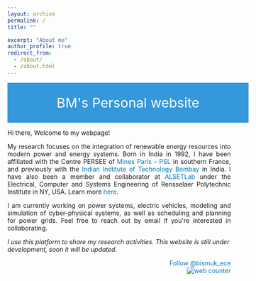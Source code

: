 ```yaml
---
layout: archive
permalink: /
title: ""

excerpt: "About me"
author_profile: true
redirect_from: 
  - /about/
  - /about.html
---
```


<!---
![Alt text](/images/Home.svg)
-->

<div style="display: flex; justify-content: center; align-items: center; background-color: #3498db; color: #fff; padding: 20px; width: 100%; height: 50px; font-size: 30px;">
  <p style="margin: 0; color: #fff;">BM's Personal website</p>
</div>

<style>
  @media only screen and (max-width: 600px) {
    p {
      font-size: 20px;
    }
  }
</style>

<style>
a {
    color: #0077b6 !important;
    text-decoration: none; 
}
</style>

Hi there, Welcome to my webpage!

<p align="justify">
My research focuses on the integration of renewable energy resources into modern power and energy systems. Born in India in 1992, I have been affiliated with the Centre PERSEE of <a href="https://psl.eu/en/university/schools/mines-paris-psl">Mines Paris – PSL</a> in southern France, and previously with the <a href="http://iitb.ac.in/">Indian Institute of Technology Bombay</a> in India. I have also been a member and collaborator at <a href="https://alsetlab.github.io">ALSETLab</a> under the Electrical, Computer and Systems Engineering of Rensselaer Polytechnic Institute in NY, USA. Learn more <a href="https://biswarupm.github.io/resume/">here</a>.
</p>

<p align="justify">
  I am currently working on power systems, electric vehicles, modeling and simulation of cyber-physical systems, as well as scheduling and planning for power grids. Feel free to reach out by email if you're interested in collaborating.
</p>

*I use this platform to share my research activities. This website is still under development, soon it will be updated.*


<div style="text-align: right"> 
<a href="https://twitter.com/bismuk_ece?ref_src=twsrc%5Etfw" class="twitter-follow-button" data-show-count="false">Follow @bismuk_ece</a><script async src="https://platform.twitter.com/widgets.js" charset="utf-8"></script>
</div>

<!---
<div style="text-align: left"> 
<a class="twitter-timeline" data-width="507" data-height="210" data-theme="dark" href="https://twitter.com/bismuk_ece?ref_src=twsrc%5Etfw">Tweets by bismuk_ece</a> <script async src="https://platform.twitter.com/widgets.js" charset="utf-8"></script>
</div>
-->

<div style="text-align: right"> 
<!-- hitwebcounter Code START -->
<a href="https://www.hitwebcounter.com" target="_blank">
<img src="https://hitwebcounter.com/counter/counter.php?page=7952998&style=0038&nbdigits=5&type=page&initCount=0" title="Free Counter" Alt="web counter"   border="0" /></a>        
</div>
